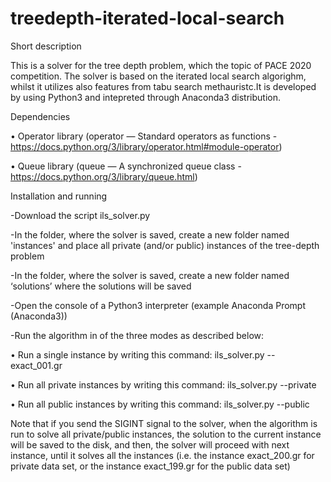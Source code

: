# treedepth-iterated-local-search

Short description

This is a solver for the tree depth problem, which the topic of PACE 2020 competition. The solver is based on the iterated local search algorighm, whilst it utilizes also features from tabu search methauristc.It is developed by using Python3 and intepreted through Anaconda3 distribution.

Dependencies

•	Operator library (operator — Standard operators as functions - https://docs.python.org/3/library/operator.html#module-operator)

•	Queue library (queue — A synchronized queue class - https://docs.python.org/3/library/queue.html)

Installation and running

-Download the script ils_solver.py

-In the folder, where the solver is saved, create a new folder named 'instances' and place all private (and/or public) instances of the tree-depth problem 

-In the folder, where the solver is saved, create a new folder named ‘solutions’ where the solutions will be saved

-Open the console of a Python3 interpreter (example Anaconda Prompt (Anaconda3))

-Run the algorithm in of the three modes as described below:

•	Run a single instance by writing this command: ils_solver.py --exact_001.gr

•	Run all private instances by writing this command: ils_solver.py --private

•	Run all public instances by writing this command: ils_solver.py --public

Note that if you send the SIGINT signal to the solver, when the algorithm is run to solve all private/public instances, the solution to the current instance will be saved to the disk, and then, the solver will proceed with next instance, until it solves all the instances (i.e. the instance exact_200.gr for private data set, or  the instance exact_199.gr for the public data set)
